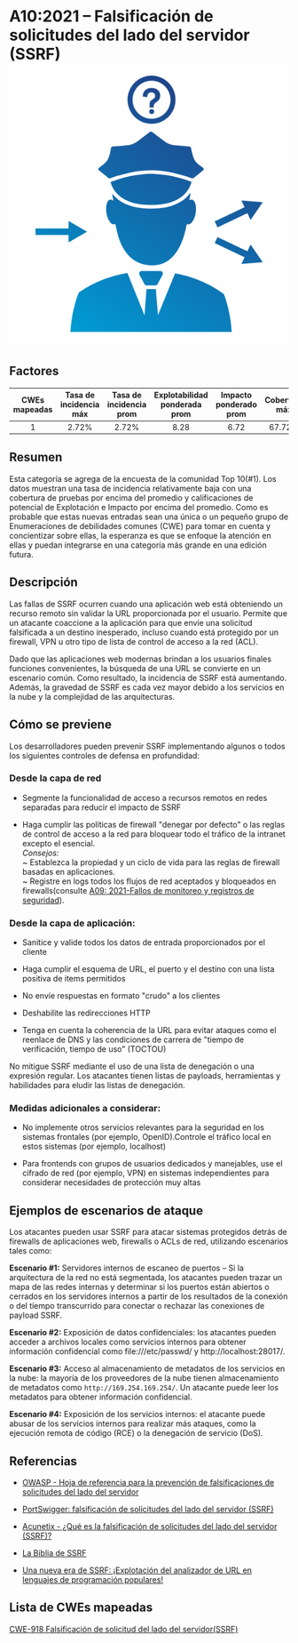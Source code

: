 # A10:2021 – Falsificación de solicitudes del lado del servidor (SSRF)    ![icon](assets/TOP_10_Icons_Final_SSRF.png)

## Factores

| CWEs mapeadas | Tasa de incidencia máx | Tasa de incidencia prom | Explotabilidad ponderada prom| Impacto ponderado prom | Cobertura máx | Cobertura prom | Incidencias totales | Total CVEs |
|:-------------:|:--------------------:|:--------------------:|:--------------:|:--------------:|:----------------------:|:---------------------:|:-------------------:|:------------:|
| 1           | 2.72%              | 2.72%              | 8.28                 | 6.72                | 67.72%       | 67.72%       | 9,503             | 385        |

## Resumen

Esta categoría se agrega de la encuesta de la comunidad Top 10(#1). Los datos muestran una tasa de incidencia relativamente baja con una cobertura de pruebas por encima del promedio y calificaciones de potencial de Explotación e Impacto por encima del promedio. Como es probable que estas nuevas entradas sean una única o un pequeño grupo de Enumeraciones de debilidades comunes (CWE) para tomar en cuenta y concientizar sobre ellas, la esperanza es que se enfoque la atención en ellas y puedan integrarse en una categoría más grande en una edición futura.

## Descripción 

Las fallas de SSRF ocurren cuando una aplicación web está obteniendo un recurso remoto sin validar la URL proporcionada por el usuario. Permite que un atacante coaccione a la aplicación para que envíe una solicitud falsificada a un destino inesperado, incluso cuando está protegido por un firewall, VPN u otro tipo de lista de control de acceso a la red (ACL).

Dado que las aplicaciones web modernas brindan a los usuarios finales funciones convenientes, la búsqueda de una URL se convierte en un escenario común. Como resultado, la incidencia de SSRF está aumentando. Además, la gravedad de SSRF es cada vez mayor debido a los servicios en la nube y la complejidad de las arquitecturas.

## Cómo se previene

Los desarrolladores pueden prevenir SSRF implementando algunos o todos los siguientes controles de defensa en profundidad:

### **Desde la capa de red**

-   Segmente la funcionalidad de acceso a recursos remotos en redes separadas para reducir el impacto de SSRF

-   Haga cumplir las políticas de firewall "denegar por defecto" o las reglas de control de acceso a la red para bloquear todo el tráfico de la intranet excepto el esencial.<br/> 
    *Consejos:*<br> 
    ~ Establezca la propiedad y un ciclo de vida para las reglas de firewall basadas en aplicaciones.<br/>
    ~ Registre en logs todos los flujos de red aceptados y bloqueados en firewalls(consulte [A09: 2021-Fallos de monitoreo y registros de seguridad](A09_2021-Security_Logging_and_Monitoring_Failures.es.md)).
    
### **Desde la capa de aplicación:**

-   Sanitice y valide todos los datos de entrada proporcionados por el cliente

-   Haga cumplir el esquema de URL, el puerto y el destino con una lista positiva de items permitidos 

-   No envíe respuestas en formato "crudo" a los clientes

-   Deshabilite las redirecciones HTTP

-   Tenga en cuenta la coherencia de la URL para evitar ataques como el reenlace de DNS y las condiciones de carrera de "tiempo de verificación, tiempo de uso" (TOCTOU)

No mitigue SSRF mediante el uso de una lista de denegación o una expresión regular. Los atacantes tienen listas de payloads, herramientas y habilidades para eludir las listas de denegación.

### **Medidas adicionales a considerar:**
    
-   No implemente otros servicios relevantes para la seguridad en los sistemas frontales (por ejemplo, OpenID).Controle el tráfico local en estos sistemas (por ejemplo, localhost)
    
-   Para frontends con grupos de usuarios dedicados y manejables, use el cifrado de red (por ejemplo, VPN) en sistemas independientes para considerar necesidades de protección muy altas  

## Ejemplos de escenarios de ataque

Los atacantes pueden usar SSRF para atacar sistemas protegidos detrás de firewalls de aplicaciones web, firewalls o ACLs de red, utilizando escenarios tales como:

**Escenario #1:** Servidores internos de escaneo de puertos – Si la arquitectura de la red no está segmentada, los atacantes pueden trazar un mapa de las redes internas y determinar si los puertos están abiertos o cerrados en los servidores internos a partir de los resultados de la conexión o del tiempo transcurrido para conectar o rechazar las conexiones de payload SSRF.

**Escenario #2:** Exposición de datos confidenciales: los atacantes pueden acceder a archivos locales como servicios internos para obtener información confidencial como file:///etc/passwd/ y http://localhost:28017/.

**Escenario #3:** Acceso al almacenamiento de metadatos de los servicios en la nube: la mayoría de los proveedores de la nube tienen almacenamiento de metadatos como `http://169.254.169.254/`. Un atacante puede leer los metadatos para obtener información confidencial.

**Escenario #4:** Exposición de los servicios internos: el atacante puede abusar de los servicios internos para realizar más ataques, como la ejecución remota de código (RCE) o la denegación de servicio (DoS).

## Referencias

-   [OWASP - Hoja de referencia para la prevención de falsificaciones de solicitudes del lado del servidor](https://cheatsheetseries.owasp.org/cheatsheets/Server_Side_Request_Forgery_Prevention_Cheat_Sheet.html)

-   [PortSwigger: falsificación de solicitudes del lado del servidor (SSRF)](https://portswigger.net/web-security/ssrf)

-   [Acunetix - ¿Qué es la falsificación de solicitudes del lado del servidor (SSRF)?](https://www.acunetix.com/blog/articles/server-side-request-forgery-vulnerability/)

-   [La Biblia de SSRF](https://cheatsheetseries.owasp.org/assets/Server_Side_Request_Forgery_Prevention_Cheat_Sheet_SSRF_Bible.pdf)

-   [Una nueva era de SSRF: ¡Explotación del analizador de URL en lenguajes de programación populares!](https://www.blackhat.com/docs/us-17/thursday/us-17-Tsai-A-New-Era-Of-SSRF-Exploiting-URL-Parser-In-Trending-Programming-Languages.pdf)

## Lista de CWEs mapeadas

[CWE-918 Falsificación de solicitud del lado del servidor(SSRF)](https://cwe.mitre.org/data/definitions/918.html)
